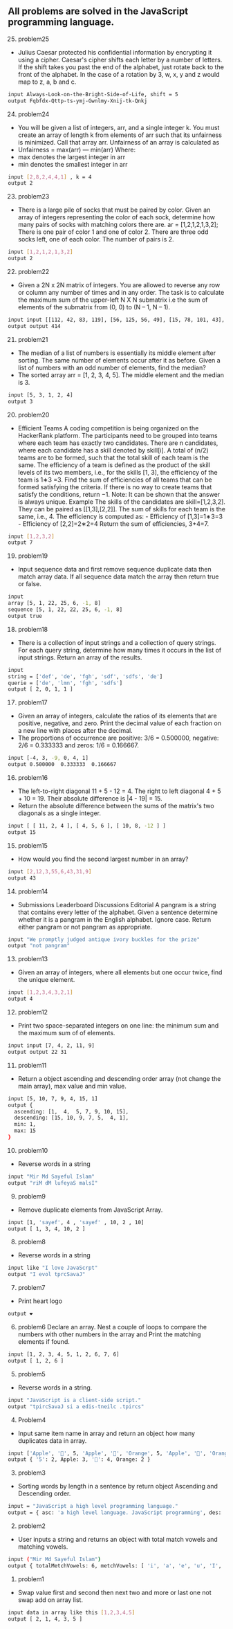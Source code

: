 ## All problems are solved in the JavaScript programming language.

25. problem25
- Julius Caesar protected his confidential information by encrypting it using a cipher. Caesar's cipher shifts each letter by a number of letters. If the shift takes you past the end of the alphabet, just rotate back to the front of the alphabet. In the case of a rotation by 3, w, x, y and z would map to z, a, b and c.
```bash
input Always-Look-on-the-Bright-Side-of-Life, shift = 5
output Fqbfdx-Qttp-ts-ymj-Gwnlmy-Xnij-tk-Qnkj
```
24. problem24
- You will be given a list of integers, arr, and a single integer k. You must create an array of length k from elements of arr such that its unfairness is minimized. Call that array arr. Unfairness of an array is calculated as
- Unfairness = max(arr) — min(arr)
Where:
- max denotes the largest integer in arr
- min denotes the smallest integer in arr
```bash
input [2,8,2,4,4,1] , k = 4
output 2
```
23. problem23
- There is a large pile of socks that must be paired by color. Given an array of integers representing the color of each sock, determine how many pairs of socks with matching colors there are.
ar = [1,2,1,2,1,3,2];
There is one pair of color 1 and one of color 2. There are three odd socks left, one of each color. The number of pairs is 2.
```bash
input [1,2,1,2,1,3,2]
output 2
```
22. problem22
- Given a 2N x 2N matrix of integers. You are allowed to reverse any row or column any number of times and in any order. The task is to calculate the maximum sum of the upper-left N X N submatrix i.e the sum of elements of the submatrix from (0, 0) to (N – 1, N – 1).
```bash
input input [[112, 42, 83, 119], [56, 125, 56, 49], [15, 78, 101, 43], [62, 98, 114, 108]]
output output 414
```
21. problem21
- The median of a list of numbers is essentially its middle element after sorting. The same number of elements occur after it as before. Given a list of numbers with an odd number of elements, find the median?
- The sorted array arr = [1, 2, 3, 4, 5]. The middle element and the median is 3.
```bash
input [5, 3, 1, 2, 4]
output 3
```
20. problem20
- Efficient Teams A coding competition is being organized on the HackerRank platform. The participants need to be grouped into teams where each team has exactly two candidates. There are n candidates, where each candidate has a skill denoted by skill[i]. A total of (n/2) teams are to be formed, such that the total skill of each team is the same. The efficiency of a team is defined as the product of the skill levels of its two members, i.e., for the skills [1, 3], the efficiency of the team is 1∗3 =3. Find the sum of efficiencies of all teams that can be formed satisfying the criteria. If there is no way to create teams that satisfy the conditions, return −1. Note: It can be shown that the answer is always unique. Example The skills of the candidates are skill=[1,2,3,2]. They can be paired as [[1,3],[2,2]]. The sum of skills for each team is the same, i.e., 4. The efficiency is computed as: - Efficiency of [1,3]=1∗3=3 - Efficiency of [2,2]=2∗2=4 Return the sum of efficiencies, 3+4=7.
```bash
input [1,2,3,2]
output 7
```
19. problem19
- Input sequence data and first remove sequence duplicate data then match array data. If all sequence data match the array then return true or false.
```bash
input 
array [5, 1, 22, 25, 6, -1, 8]
sequence [5, 1, 22, 22, 25, 6, -1, 8]
output true
```
18. problem18
- There is a collection of input strings and a collection of query strings. For each query string, determine how many times it occurs in the list of input strings. Return an array of the results.
```bash
input
string = ['def', 'de', 'fgh', 'sdf', 'sdfs', 'de']
querie = ['de', 'lmn', 'fgh', 'sdfs']
output [ 2, 0, 1, 1 ]
```
17. problem17
- Given an array of integers, calculate the ratios of its elements that are positive, negative, and zero. Print the decimal value of each fraction on a new line with  places after the decimal.
- The proportions of occurrence are positive: 3/6 = 0.500000, negative: 2/6 = 0.333333 and zeros: 1/6 = 0.166667.
```bash
input [-4, 3, -9, 0, 4, 1]
output 0.500000  0.333333  0.166667
```
16. problem16
- The left-to-right diagonal 11 + 5 - 12 = 4. The right to left diagonal 4 + 5 + 10 = 19. Their absolute difference is |4 - 19| = 15.
- Return the absolute difference between the sums of the matrix's two diagonals as a single integer.
```bash
input [ [ 11, 2, 4 ], [ 4, 5, 6 ], [ 10, 8, -12 ] ]
output 15
```
15. problem15
- How would you find the second largest number in an array?
```bash
input [2,12,3,55,6,43,31,9]
output 43
```
14. problem14
- Submissions	Leaderboard	Discussions	Editorial A pangram is a string that contains every letter of the alphabet. Given a sentence determine whether it is a pangram in the English alphabet. Ignore case. Return either pangram or not pangram as appropriate.
```bash
input "We promptly judged antique ivory buckles for the prize"
output "not pangram"
```
13. problem13
- Given an array of integers, where all elements but one occur twice, find the unique element.
```bash
input [1,2,3,4,3,2,1]
output 4
```
12. problem12
- Print two space-separated integers on one line: the minimum sum and the maximum sum of of elements.
```bash
input input [7, 4, 2, 11, 9]
output output 22 31
```
11. problem11
- Return a object ascending and descending order array (not change the main array), max value and min value.
```bash
input [5, 10, 7, 9, 4, 15, 1]
output { 
  ascending: [1,  4,  5, 7, 9, 10, 15],
  descending: [15, 10, 9, 7, 5,  4, 1],
  min: 1,
  max: 15
}
```
10. problem10
- Reverse words in a string
```bash
input "Mir Md Sayeful Islam"
output "riM dM lufeyaS malsI"
```
9. problem9
- Remove duplicate elements from JavaScript Array.
```bash
input [1, 'sayef', 4 , 'sayef' , 10, 2 , 10]
output [ 1, 3, 4, 10, 2 ]
```
8. problem8
- Reverse words in a string
```bash
input like "I love JavaScrpt"
output "I evol tprcSavaJ"
```
7. problem7
- Print heart logo
```bash
output ❤️ 
```
6. problem6
Declare an array. Nest a couple of loops to compare the numbers with other numbers in the array and Print the matching elements if found.
```bash
input [1, 2, 3, 4, 5, 1, 2, 6, 7, 6]
output [ 1, 2, 6 ]
```
5. problem5
- Reverse words in a string.
```bash
input "JavaScript is a client-side script."
output "tpircSavaJ si a edis-tneilc .tpircs"
```
4. Problem4
- Input same item name in array and return an object how many duplicates data in array.
```bash
input ['Apple', '🥭', 5, 'Apple', '🥭', 'Orange', 5, 'Apple', '🥭', 'Orange', '🥭']
output { '5': 2, Apple: 3, '🥭': 4, Orange: 2 }
```
3. problem3
- Sorting words by length in a sentence by return object Ascending and Descending order.
```bash
input = "JavaScript a high level programming language."
output = { asc: 'a high level language. JavaScript programming', des: 'programming JavaScript language. level high a' }
```
2. problem2
- User inputs a string and returns an object with total match vowels and matching vowels.
```bash
input ("Mir Md Sayeful Islam")
output { totalMetchVowels: 6, metchVowels: [ 'i', 'a', 'e', 'u', 'I', 'a' ] }
```
1. problem1
- Swap value first and second then next two and more or last one not swap add on array list.
```bash
input data in array like this [1,2,3,4,5]
output [ 2, 1, 4, 3, 5 ]
```